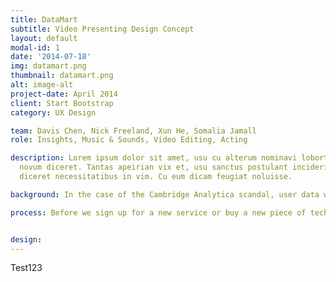 ```yaml
---
title: DataMart
subtitle: Video Presenting Design Concept
layout: default
modal-id: 1
date: '2014-07-18'
img: datamart.png
thumbnail: datamart.png
alt: image-alt
project-date: April 2014
client: Start Bootstrap
category: UX Design

team: Davis Chen, Nick Freeland, Xun He, Somalia Jamall
role: Insights, Music & Sounds, Video Editing, Acting

description: Lorem ipsum dolor sit amet, usu cu alterum nominavi lobortis. At duo
  novum diceret. Tantas apeirian vix et, usu sanctus postulant inciderint ut, populo
  diceret necessitatibus in vim. Cu eum dicam feugiat noluisse.

background: In the case of the Cambridge Analytica scandal, user data was acquired from Facebook to create more targeted political advertising, with the promise of swaying a major election. Governments can also gain access to this data. This case reminds us that we must be aware that our data can be used in ways that we don’t knowingly consent to.

process: Before we sign up for a new service or buy a new piece of technology, we must ask ourselves


design:
---
```


Test123